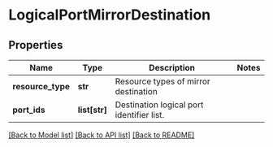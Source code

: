 # LogicalPortMirrorDestination

## Properties
Name | Type | Description | Notes
------------ | ------------- | ------------- | -------------
**resource_type** | **str** | Resource types of mirror destination | 
**port_ids** | **list[str]** | Destination logical port identifier list. | 

[[Back to Model list]](../README.md#documentation-for-models) [[Back to API list]](../README.md#documentation-for-api-endpoints) [[Back to README]](../README.md)

